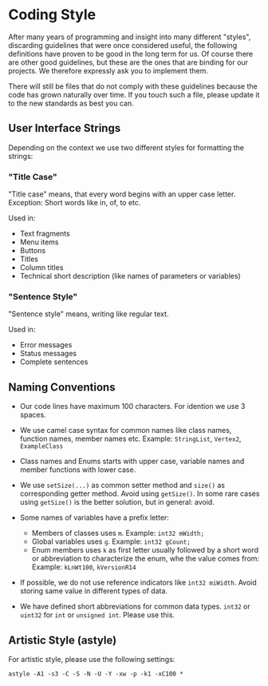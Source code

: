 Coding Style
============

After many years of programming and insight into many different "styles", discarding guidelines 
that were once considered useful, the following definitions have proven to be good in the long 
term for us. Of course there are other good guidelines, but these are the ones that are binding
for our projects. We therefore expressly ask you to implement them.

There will still be files that do not comply with these guidelines because the code has grown 
naturally over time. If you touch such a file, please update it to the new standards as best you
can.

## User Interface Strings

Depending on the context we use two different styles for formatting the strings:

### "Title Case"

"Title case" means, that every word begins with an upper case letter. Exception: Short words like in, of, to etc.

Used in:
- Text fragments
- Menu items
- Buttons
- Titles
- Column titles
- Technical short description (like names of parameters or variables)

### "Sentence Style"

"Sentence style" means, writing like regular text.

Used in:
- Error messages
- Status messages
- Complete sentences

## Naming Conventions

- Our code lines have maximum 100 characters. For idention we use 3 spaces.

- We use camel case syntax for common names like class names, function names, member names etc.
  Example: `StringList`, `Vertex2`, `ExampleClass`

- Class names and Enums starts with upper case, variable names and member functions with lower case.

- We use `setSize(...)` as common setter method and `size()` as corresponding getter method. Avoid
  using `getSize()`. In some rare cases using `getSize()` is the better solution, but in general: avoid.

- Some names of variables have a prefix letter:
  - Members of classes uses `m`. Example: `int32 mWidth;`
  - Global variables uses `g`. Example: `int32 gCount;`
  - Enum members uses `k` as first letter usually followed by a short word or abbreviation to
    characterize the enum, whe the value comes from: Example: `kLnWt100`, `kVersionR14`

- If possible, we do not use reference indicators like `int32 miWidth`. Avoid storing same value in 
  different types of data.

- We have defined short abbreviations for common data types. `int32` or `uint32` for `int` or 
  `unsigned int`. Please use this.

## Artistic Style (astyle)

For artistic style, please use the following settings:

~~~
astyle -A1 -s3 -C -S -N -U -Y -xw -p -k1 -xC100 *
~~~

